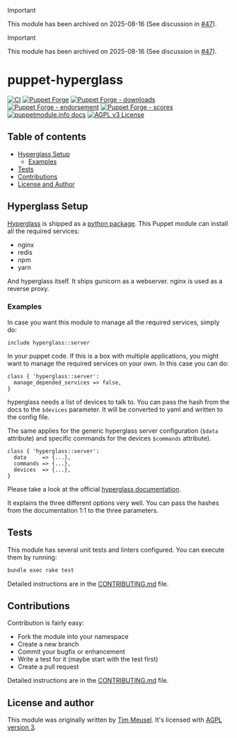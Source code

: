 
> [!IMPORTANT]
> This module has been archived on 2025-08-16 (See discussion in [#47](https://github.com/voxpupuli/puppet-hyperglass/issues/47)).


> [!IMPORTANT]
> This module has been archived on 2025-08-16 (See discussion in [#47](https://github.com/voxpupuli/puppet-hyperglass/issues/47)).

# puppet-hyperglass

[![CI](https://github.com/voxpupuli/puppet-hyperglass/actions/workflows/ci.yml/badge.svg)](https://github.com/voxpupuli/puppet-hyperglass/actions/workflows/ci.yml)
[![Puppet Forge](https://img.shields.io/puppetforge/v/puppet/hyperglass.svg)](https://forge.puppetlabs.com/puppet/hyperglass)
[![Puppet Forge - downloads](https://img.shields.io/puppetforge/dt/puppet/hyperglass.svg)](https://forge.puppetlabs.com/puppet/hyperglass)
[![Puppet Forge - endorsement](https://img.shields.io/puppetforge/e/puppet/hyperglass.svg)](https://forge.puppetlabs.com/puppet/hyperglass)
[![Puppet Forge - scores](https://img.shields.io/puppetforge/f/puppet/hyperglass.svg)](https://forge.puppetlabs.com/puppet/hyperglass)
[![puppetmodule.info docs](http://www.puppetmodule.info/images/badge.png)](http://www.puppetmodule.info/m/puppet-hyperglass)
[![AGPL v3 License](https://img.shields.io/github/license/voxpupuli/puppet-hyperglass.svg)](LICENSE)

## Table of contents

* [Hyperglass Setup](#hyperglass-setup)
  * [Examples](#examples)
* [Tests](#tests)
* [Contributions](#contributions)
* [License and Author](#license-and-author)

## Hyperglass Setup

[Hyperglass](https://hyperglass.io/) is shipped as a
[python package](https://pypi.org/project/hyperglass/). This Puppet module
can install all the required services:

* nginx
* redis
* npm
* yarn

And hyperglass itself. It ships gunicorn as a webserver. nginx is used as a
reverse proxy.

### Examples

In case you want this module to manage all the required services, simply do:

```puppet
include hyperglass::server
````

In your puppet code. If this is a box with multiple applications, you might
want to manage the required services on your own. In this case you can do:

```puppet
class { 'hyperglass::server':
  manage_depended_services => false,
}
```

hyperglass needs a list of devices to talk to. You can pass the hash from
the docs to the `$devices` parameter. It will be converted to yaml and written
to the config file.

The same applies for the generic hyperglass server configuration (`$data`
attribute) and specific commands for the devices `$commands` attribute).

```puppet
class { 'hyperglass::server':
  data     => {...},
  commands => {...},
  devices  => {...},
}
```

Please take a look at the official
[hyperglass documentation](https://hyperglass.io/docs/parameters).

It explains the three different options very well. You can pass the hashes
from the documentation 1:1 to the three parameters.

## Tests

This module has several unit tests and linters configured. You can execute them
by running:

```sh
bundle exec rake test
```

Detailed instructions are in the [CONTRIBUTING.md](.github/CONTRIBUTING.md)
file.

## Contributions

Contribution is fairly easy:

* Fork the module into your namespace
* Create a new branch
* Commit your bugfix or enhancement
* Write a test for it (maybe start with the test first)
* Create a pull request

Detailed instructions are in the [CONTRIBUTING.md](.github/CONTRIBUTING.md)
file.

## License and author

This module was originally written by [Tim Meusel](https://github.com/bastelfreak).
It's licensed with [AGPL version 3](LICENSE).
